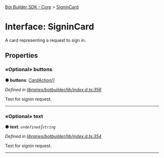 [Bot Builder SDK - Core](../README.md) > [SigninCard](../interfaces/botbuilder.signincard.md)



# Interface: SigninCard


A card representing a request to sign in.


## Properties
<a id="buttons"></a>

### «Optional» buttons

**●  buttons**:  *[CardAction](botbuilder.cardaction.md)[]* 

*Defined in [libraries/botbuilder/lib/index.d.ts:356](https://github.com/Microsoft/botbuilder-js/blob/a28edbb/libraries/botbuilder/lib/index.d.ts#L356)*



Text for signin request.




___

<a id="text"></a>

### «Optional» text

**●  text**:  *`undefined`⎮`string`* 

*Defined in [libraries/botbuilder/lib/index.d.ts:354](https://github.com/Microsoft/botbuilder-js/blob/a28edbb/libraries/botbuilder/lib/index.d.ts#L354)*



Text for signin request.




___


